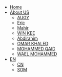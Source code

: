 <!-- 侧边栏 docs/_navbar.md -->
- [Home]()
- [About US]()
  - [ AUGY ](AboutUs/AUGY.md)
  - [ Eric ]()
  - [ Mahir ](AboutUs/Mahir.md)
  - [ WIN KEE ](AboutUs/Winki.md)
  - [ Abdirahim ](AboutUs/Hirsi.md)
  - [ OMAR KHALED]()
  - [ MOHAMMED QAID]()
  - [WAEL MOHAMMED ]()
- [EN]()
  - [CN]()
  - [SOM]()